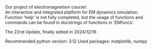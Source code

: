Our project of electromagnetism course!<br>
An interactive and integrated platform for EM dynamics simulation.<br>
Function 'help' is not fully completed, but the usage of functions and commands can be found in docstrings of functions in 'EMfuncs'.

The 22nd Update, finally edited in 2024/12/16

Recommended python version: 3.12
Used packages: matplotlib, numpy
